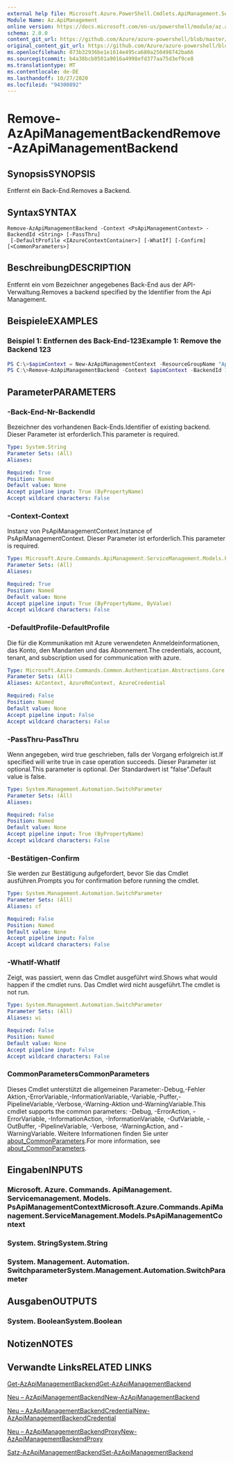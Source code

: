 ```yaml
---
external help file: Microsoft.Azure.PowerShell.Cmdlets.ApiManagement.ServiceManagement.dll-Help.xml
Module Name: Az.ApiManagement
online version: https://docs.microsoft.com/en-us/powershell/module/az.apimanagement/remove-azapimanagementbackend
schema: 2.0.0
content_git_url: https://github.com/Azure/azure-powershell/blob/master/src/ApiManagement/ApiManagement/help/Remove-AzApiManagementBackend.md
original_content_git_url: https://github.com/Azure/azure-powershell/blob/master/src/ApiManagement/ApiManagement/help/Remove-AzApiManagementBackend.md
ms.openlocfilehash: 073b32936be1e1614e495ca680a250498742ba66
ms.sourcegitcommit: b4a38bcb0501a9016a4998efd377aa75d3ef9ce8
ms.translationtype: MT
ms.contentlocale: de-DE
ms.lasthandoff: 10/27/2020
ms.locfileid: "94300892"
---
```

# <span data-ttu-id="966bc-101">Remove-AzApiManagementBackend</span><span class="sxs-lookup"><span data-stu-id="966bc-101">Remove-AzApiManagementBackend</span></span>

## <span data-ttu-id="966bc-102">Synopsis</span><span class="sxs-lookup"><span data-stu-id="966bc-102">SYNOPSIS</span></span>
<span data-ttu-id="966bc-103">Entfernt ein Back-End.</span><span class="sxs-lookup"><span data-stu-id="966bc-103">Removes a Backend.</span></span>

## <span data-ttu-id="966bc-104">Syntax</span><span class="sxs-lookup"><span data-stu-id="966bc-104">SYNTAX</span></span>

```
Remove-AzApiManagementBackend -Context <PsApiManagementContext> -BackendId <String> [-PassThru]
 [-DefaultProfile <IAzureContextContainer>] [-WhatIf] [-Confirm] [<CommonParameters>]
```

## <span data-ttu-id="966bc-105">Beschreibung</span><span class="sxs-lookup"><span data-stu-id="966bc-105">DESCRIPTION</span></span>
<span data-ttu-id="966bc-106">Entfernt ein vom Bezeichner angegebenes Back-End aus der API-Verwaltung.</span><span class="sxs-lookup"><span data-stu-id="966bc-106">Removes a backend specified by the Identifier from the Api Management.</span></span>

## <span data-ttu-id="966bc-107">Beispiele</span><span class="sxs-lookup"><span data-stu-id="966bc-107">EXAMPLES</span></span>

### <span data-ttu-id="966bc-108">Beispiel 1: Entfernen des Back-End-123</span><span class="sxs-lookup"><span data-stu-id="966bc-108">Example 1: Remove the Backend 123</span></span>
```powershell
PS C:\>$apimContext = New-AzApiManagementContext -ResourceGroupName "Api-Default-WestUS" -ServiceName "contoso"
PS C:\>Remove-AzApiManagementBackend -Context $apimContext -BackendId 123 -PassThru
```

## <span data-ttu-id="966bc-109">Parameter</span><span class="sxs-lookup"><span data-stu-id="966bc-109">PARAMETERS</span></span>

### <span data-ttu-id="966bc-110">-Back-End-Nr</span><span class="sxs-lookup"><span data-stu-id="966bc-110">-BackendId</span></span>
<span data-ttu-id="966bc-111">Bezeichner des vorhandenen Back-Ends.</span><span class="sxs-lookup"><span data-stu-id="966bc-111">Identifier of existing backend.</span></span>
<span data-ttu-id="966bc-112">Dieser Parameter ist erforderlich.</span><span class="sxs-lookup"><span data-stu-id="966bc-112">This parameter is required.</span></span>

```yaml
Type: System.String
Parameter Sets: (All)
Aliases:

Required: True
Position: Named
Default value: None
Accept pipeline input: True (ByPropertyName)
Accept wildcard characters: False
```

### <span data-ttu-id="966bc-113">-Context</span><span class="sxs-lookup"><span data-stu-id="966bc-113">-Context</span></span>
<span data-ttu-id="966bc-114">Instanz von PsApiManagementContext.</span><span class="sxs-lookup"><span data-stu-id="966bc-114">Instance of PsApiManagementContext.</span></span>
<span data-ttu-id="966bc-115">Dieser Parameter ist erforderlich.</span><span class="sxs-lookup"><span data-stu-id="966bc-115">This parameter is required.</span></span>

```yaml
Type: Microsoft.Azure.Commands.ApiManagement.ServiceManagement.Models.PsApiManagementContext
Parameter Sets: (All)
Aliases:

Required: True
Position: Named
Default value: None
Accept pipeline input: True (ByPropertyName, ByValue)
Accept wildcard characters: False
```

### <span data-ttu-id="966bc-116">-DefaultProfile</span><span class="sxs-lookup"><span data-stu-id="966bc-116">-DefaultProfile</span></span>
<span data-ttu-id="966bc-117">Die für die Kommunikation mit Azure verwendeten Anmeldeinformationen, das Konto, den Mandanten und das Abonnement.</span><span class="sxs-lookup"><span data-stu-id="966bc-117">The credentials, account, tenant, and subscription used for communication with azure.</span></span>

```yaml
Type: Microsoft.Azure.Commands.Common.Authentication.Abstractions.Core.IAzureContextContainer
Parameter Sets: (All)
Aliases: AzContext, AzureRmContext, AzureCredential

Required: False
Position: Named
Default value: None
Accept pipeline input: False
Accept wildcard characters: False
```

### <span data-ttu-id="966bc-118">-PassThru</span><span class="sxs-lookup"><span data-stu-id="966bc-118">-PassThru</span></span>
<span data-ttu-id="966bc-119">Wenn angegeben, wird true geschrieben, falls der Vorgang erfolgreich ist.</span><span class="sxs-lookup"><span data-stu-id="966bc-119">If specified will write true in case operation succeeds.</span></span>
<span data-ttu-id="966bc-120">Dieser Parameter ist optional.</span><span class="sxs-lookup"><span data-stu-id="966bc-120">This parameter is optional.</span></span>
<span data-ttu-id="966bc-121">Der Standardwert ist "false".</span><span class="sxs-lookup"><span data-stu-id="966bc-121">Default value is false.</span></span>

```yaml
Type: System.Management.Automation.SwitchParameter
Parameter Sets: (All)
Aliases:

Required: False
Position: Named
Default value: None
Accept pipeline input: True (ByPropertyName)
Accept wildcard characters: False
```

### <span data-ttu-id="966bc-122">-Bestätigen</span><span class="sxs-lookup"><span data-stu-id="966bc-122">-Confirm</span></span>
<span data-ttu-id="966bc-123">Sie werden zur Bestätigung aufgefordert, bevor Sie das Cmdlet ausführen.</span><span class="sxs-lookup"><span data-stu-id="966bc-123">Prompts you for confirmation before running the cmdlet.</span></span>

```yaml
Type: System.Management.Automation.SwitchParameter
Parameter Sets: (All)
Aliases: cf

Required: False
Position: Named
Default value: None
Accept pipeline input: False
Accept wildcard characters: False
```

### <span data-ttu-id="966bc-124">-WhatIf</span><span class="sxs-lookup"><span data-stu-id="966bc-124">-WhatIf</span></span>
<span data-ttu-id="966bc-125">Zeigt, was passiert, wenn das Cmdlet ausgeführt wird.</span><span class="sxs-lookup"><span data-stu-id="966bc-125">Shows what would happen if the cmdlet runs.</span></span> <span data-ttu-id="966bc-126">Das Cmdlet wird nicht ausgeführt.</span><span class="sxs-lookup"><span data-stu-id="966bc-126">The cmdlet is not run.</span></span>

```yaml
Type: System.Management.Automation.SwitchParameter
Parameter Sets: (All)
Aliases: wi

Required: False
Position: Named
Default value: None
Accept pipeline input: False
Accept wildcard characters: False
```

### <span data-ttu-id="966bc-127">CommonParameters</span><span class="sxs-lookup"><span data-stu-id="966bc-127">CommonParameters</span></span>
<span data-ttu-id="966bc-128">Dieses Cmdlet unterstützt die allgemeinen Parameter:-Debug,-Fehler Aktion,-ErrorVariable,-InformationVariable,-Variable,-Puffer,-PipelineVariable,-Verbose,-Warning-Aktion und-WarningVariable.</span><span class="sxs-lookup"><span data-stu-id="966bc-128">This cmdlet supports the common parameters: -Debug, -ErrorAction, -ErrorVariable, -InformationAction, -InformationVariable, -OutVariable, -OutBuffer, -PipelineVariable, -Verbose, -WarningAction, and -WarningVariable.</span></span> <span data-ttu-id="966bc-129">Weitere Informationen finden Sie unter [about_CommonParameters](http://go.microsoft.com/fwlink/?LinkID=113216).</span><span class="sxs-lookup"><span data-stu-id="966bc-129">For more information, see [about_CommonParameters](http://go.microsoft.com/fwlink/?LinkID=113216).</span></span>

## <span data-ttu-id="966bc-130">Eingaben</span><span class="sxs-lookup"><span data-stu-id="966bc-130">INPUTS</span></span>

### <span data-ttu-id="966bc-131">Microsoft. Azure. Commands. ApiManagement. Servicemanagement. Models. PsApiManagementContext</span><span class="sxs-lookup"><span data-stu-id="966bc-131">Microsoft.Azure.Commands.ApiManagement.ServiceManagement.Models.PsApiManagementContext</span></span>

### <span data-ttu-id="966bc-132">System. String</span><span class="sxs-lookup"><span data-stu-id="966bc-132">System.String</span></span>

### <span data-ttu-id="966bc-133">System. Management. Automation. Switchparameter</span><span class="sxs-lookup"><span data-stu-id="966bc-133">System.Management.Automation.SwitchParameter</span></span>

## <span data-ttu-id="966bc-134">Ausgaben</span><span class="sxs-lookup"><span data-stu-id="966bc-134">OUTPUTS</span></span>

### <span data-ttu-id="966bc-135">System. Boolean</span><span class="sxs-lookup"><span data-stu-id="966bc-135">System.Boolean</span></span>

## <span data-ttu-id="966bc-136">Notizen</span><span class="sxs-lookup"><span data-stu-id="966bc-136">NOTES</span></span>

## <span data-ttu-id="966bc-137">Verwandte Links</span><span class="sxs-lookup"><span data-stu-id="966bc-137">RELATED LINKS</span></span>

[<span data-ttu-id="966bc-138">Get-AzApiManagementBackend</span><span class="sxs-lookup"><span data-stu-id="966bc-138">Get-AzApiManagementBackend</span></span>](./Get-AzApiManagementBackend.md)

[<span data-ttu-id="966bc-139">Neu – AzApiManagementBackend</span><span class="sxs-lookup"><span data-stu-id="966bc-139">New-AzApiManagementBackend</span></span>](./New-AzApiManagementBackend.md)

[<span data-ttu-id="966bc-140">Neu – AzApiManagementBackendCredential</span><span class="sxs-lookup"><span data-stu-id="966bc-140">New-AzApiManagementBackendCredential</span></span>](./New-AzApiManagementBackendCredential.md)

[<span data-ttu-id="966bc-141">Neu – AzApiManagementBackendProxy</span><span class="sxs-lookup"><span data-stu-id="966bc-141">New-AzApiManagementBackendProxy</span></span>](./New-AzApiManagementBackendProxy.md)

[<span data-ttu-id="966bc-142">Satz-AzApiManagementBackend</span><span class="sxs-lookup"><span data-stu-id="966bc-142">Set-AzApiManagementBackend</span></span>](./Set-AzApiManagementBackend.md)
